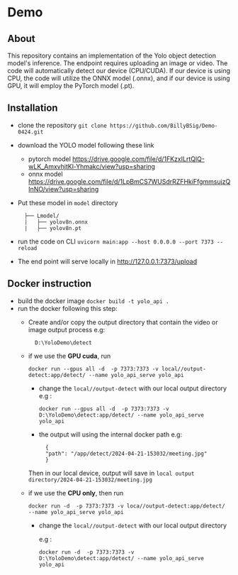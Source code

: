 # Demo

## About
This repository contains an implementation of the Yolo object detection model's inference. The endpoint requires uploading an image or video. The code will automatically detect our device (CPU/CUDA). If our device is using CPU, the code will utilize the ONNX model (.onnx), and if our device is using GPU, it will employ the PyTorch model (.pt).


## Installation

- clone the repository `git clone https://github.com/BillyBSig/Demo-0424.git`

- download the YOLO model following these link
    - pytorch model https://drive.google.com/file/d/1FKzxILrtQlQ-wLK_AmxvhjtKl-Yhmakc/view?usp=sharing
    - onnx model https://drive.google.com/file/d/1LpBmCS7WUSdrRZFHkiFfgmmsujzQInNO/view?usp=sharing
- Put these model in `model` directory

        ├── Lmodel/
        |   ├── yolov8n.onnx
        |   ├── yolov8n.pt


- run the code on CLI `uvicorn main:app --host 0.0.0.0 --port 7373 --reload`

- The end point will serve locally in http://127.0.0.1:7373/upload

## Docker instruction
- build the docker image
    `docker build -t yolo_api .`
- run the docker following this step:
    - Create and/or copy the output directory that contain the video or image output process
        e.g:

            D:\YoloDemo\detect

    - if we use the **GPU cuda**, run

        `docker run --gpus all -d  -p 7373:7373 -v local//output-detect:app/detect/ --name yolo_api_serve yolo_api`

        - change the `local//output-detect` with our local output directory
            e.g :

            `docker run --gpus all -d  -p 7373:7373 -v D:\YoloDemo\detect:app/detect/ --name yolo_api_serve yolo_api`

        - the output will using the internal docker path
            e.g:

                {
                "path": "/app/detect/2024-04-21-153032/meeting.jpg"
                }
        Then in our local device, output will save in `local output directory/2024-04-21-153032/meeting.jpg`
    - if we use the **CPU only**, then run

        `docker run -d  -p 7373:7373 -v loca//output-detect:app/detect/ --name yolo_api_serve yolo_api`

        - change the `local//output-detect` with our local output directory

            e.g : 

            `docker run -d  -p 7373:7373 -v D:\YoloDemo\detect:app/detect/ --name yolo_api_serve yolo_api`  

